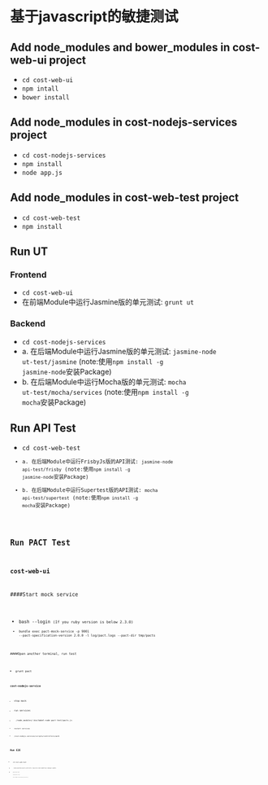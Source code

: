 # 基于javascript的敏捷测试

##  Add node_modules and bower_modules in cost-web-ui project
* <code>cd cost-web-ui</code>
* <code>npm intall</code>
* <code>bower install</code>

##  Add node_modules in cost-nodejs-services project
* <code>cd cost-nodejs-services</code>
* <code>npm install</code>
* <code>node app.js</code>

##  Add node_modules in cost-web-test project
* <code>cd cost-web-test</code>
* <code>npm install</code>

## Run UT
### Frontend
* <code>cd cost-web-ui</code>
* 在前端Module中运行Jasmine版的单元测试: <code>grunt ut</code>

### Backend
* <code>cd cost-nodejs-services</code>
* a. 在后端Module中运行Jasmine版的单元测试: <code>jasmine-node ut-test/jasmine</code>
  (note:使用<code>npm install -g jasmine-node</code>安装Package)
* b. 在后端Module中运行Mocha版的单元测试: <code>mocha ut-test/mocha/services</code>
  (note:使用<code>npm install -g mocha</code>安装Package)


## Run API Test
* <code>cd cost-web-test<code>
* a. 在后端Module中运行FrisbyJs版的API测试: <code>jasmine-node api-test/frisby</code>
  (note:使用<code>npm install -g jasmine-node</code>安装Package)
* b. 在后端Module中运行Supertest版的API测试: <code>mocha api-test/supertest</code>
  (note:使用<code>npm install -g mocha</code>安装Package)
 
  
## Run PACT Test
### cost-web-ui
####Start mock service 
* <code>bash --login <code>(If you ruby version is below 2.3.0)
* <code>bundle exec pact-mock-service -p 9001 --pact-specification-version 2.0.0 -l log/pact.logs --pact-dir tmp/pacts <code>

####Open another terminal, run test
* <code>grunt pact <code>

### cost-nodejs-service
* stop mock
* run services
* <code> ./node_modules/.bin/babel-node pact-test/pacts.js <code>

* restart services
* /cost-nodejs-services/scripts/controllers/auth

## Run E2E
* <code>cd cost-web-test<code>
* <code>./node_modules/grunt-protractor-runner/scripts/webdriver-manager-update <code>
* <code>grunt e2e-local<code>

* change path of img 
* node cucumber-test/features/tools/diff.js






